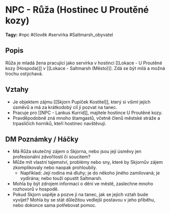# NPC - Růža (Hostinec U Proutěné kozy)

**Tagy:** #npc #člověk #servírka #Saltmarsh_obyvatel

## Popis
Růža je mladá žena pracující jako servírka v hostinci [[Lokace - U Proutěné kozy (Hospoda)]] v [[Lokace - Saltmarsh (Město)]]. Zdá se být milá a možná trochu ostýchavá.

## Vztahy
*   Je objektem zájmu [[Skjorn Pupíček Kostitel]], který si všiml jejích úsměvů a má za krátkodobý cíl ji pozvat na tanec.
*   Pracuje pro [[NPC - Lankus Kurrid]], majitele hostince U Proutěné kozy.
*   Pravděpodobně zná mnoho štamgastů, včetně členů městské stráže a trpasličích horníků, kteří hostinec navštěvují.

## DM Poznámky / Háčky
*   Má Růža skutečný zájem o Skjorna, nebo jsou její úsměvy jen profesionální zdvořilostí či soucitem?
*   Může mít vlastní tajemství, problémy nebo sny, které by Skjornův zájem zkomplikovaly nebo naopak prohloubily.
    *   Například: Její rodina má dluhy; je do někoho jiného zamilovaná; je vydírána; nebo touží opustit Saltmarsh.
*   Mohla by být zdrojem informací o dění ve městě, zaslechne mnoho rozhovorů v hospodě.
*   Pokud Skjorn uspěje a pozve ji na tanec, jak se jejich vztah bude vyvíjet? Mohla by se stát důležitou vedlejší postavou v jeho příběhu, nebo dokonce sama potřebovat pomoc.